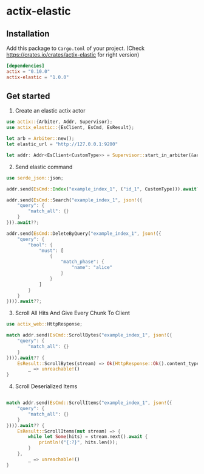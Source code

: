 # actix-elastic


## Installation

Add this package to `Cargo.toml` of your project. (Check https://crates.io/crates/actix-elastic for right version)

```toml
[dependencies]
actix = "0.10.0"
actix-elastic = "1.0.0"
```

## Get started

1. Create an elastic actix actor

```rust
use actix::{Arbiter, Addr, Supervisor};
use actix_elastic::{EsClient, EsCmd, EsResult};

let arb = Arbiter::new();
let elastic_url = "http://127.0.0.1:9200"

let addr: Addr<EsClient<CustomType>> = Supervisor::start_in_arbiter(&arb, move |_| EsClient::new(elastic_url).unwrap());
```

2. Send elastic command

```rust
use serde_json::json;

addr.send(EsCmd::Index("example_index_1", ("id_1", CustomType))).await??;

addr.send(EsCmd::Search("example_index_1", json!({
    "query": {
        "match_all": {}
    }
})).await??;

addr.send(EsCmd::DeleteByQuery("example_index_1", json!({
    "query": {
        "bool": {
            "must": [
                {
                    "match_phase": {
                        "name": "alice"
                    }
                }
            ]
        }
    }
}))).await??;
```

3. Scroll All Hits And Give Every Chunk To Client

```rust
use actix_web::HttpResponse;

match addr.send(EsCmd::ScrollBytes("example_index_1", json!({
    "query": {
        "match_all": {}
    }
}))).await?? {
    EsResult::ScrollBytes(stream) => Ok(HttpResponse::Ok().content_type("application/json").streaming_response(stream)),
        _ => unreachable!()
}
```

4. Scroll Deserialized Items

```rust

match addr.send(EsCmd::ScrollItems("example_index_1", json!({
    "query": {
        "match_all": {}
    }
}))).await?? {
    EsResult::ScrollItems(mut stream) => {
        while let Some(hits) = stream.next().await {
            println!("{:?}", hits.len());
        }
    },
        _ => unreachable!()
}
```
